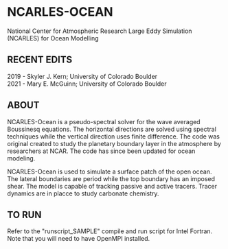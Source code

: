 # NCARLES-OCEAN
National Center for Atmospheric Research Large Eddy Simulation (NCARLES) for Ocean Modelling

## RECENT EDITS
2019 - Skyler J. Kern; University of Colorado Boulder \
2021 - Mary E. McGuinn; University of Colorado Boulder

## ABOUT
NCARLES-Ocean is a pseudo-spectral solver for the wave averaged Boussinesq equations. The horizontal directions are solved using spectral techniques while the vertical direction uses finite difference. The code was original created to study the planetary boundary layer in the atmosphere by researchers at NCAR. The code has since been updated for ocean modeling.

NCARLES-Ocean is used to simulate a surface patch of the open ocean. The lateral boundaries are period while the top boundary has an imposed shear. The model is capable of tracking passive and active tracers. Tracer dynamics are in placce to study carbonate chemistry.

## TO RUN
Refer to the "runscript_SAMPLE" compile and run script for Intel Fortran. Note that you will need to have OpenMPI installed.
